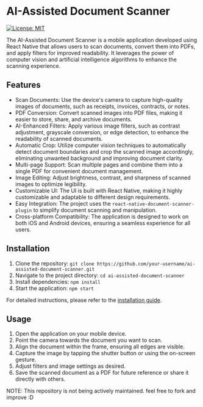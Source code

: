 <h1>AI-Assisted Document Scanner</h1>

<p>
  <a href="https://opensource.org/licenses/MIT"><img src="https://img.shields.io/badge/License-MIT-blue.svg" alt="License: MIT"></a>
</p>

<p>
  The AI-Assisted Document Scanner is a mobile application developed using React Native that allows users to scan documents, convert them into PDFs, and apply filters for improved readability. It leverages the power of computer vision and artificial intelligence algorithms to enhance the scanning experience.
</p>

<h2>Features</h2>

<ul>
  <li>Scan Documents: Use the device's camera to capture high-quality images of documents, such as receipts, invoices, contracts, or notes.</li>
  <li>PDF Conversion: Convert scanned images into PDF files, making it easier to store, share, and archive documents.</li>
  <li>AI-Enhanced Filters: Apply various image filters, such as contrast adjustment, grayscale conversion, or edge detection, to enhance the readability of scanned documents.</li>
  <li>Automatic Crop: Utilize computer vision techniques to automatically detect document boundaries and crop the scanned image accordingly, eliminating unwanted background and improving document clarity.</li>
  <li>Multi-page Support: Scan multiple pages and combine them into a single PDF for convenient document management.</li>
  <li>Image Editing: Adjust brightness, contrast, and sharpness of scanned images to optimize legibility.</li>
  <li>Customizable UI: The UI is built with React Native, making it highly customizable and adaptable to different design requirements.</li>
  <li>Easy Integration: The project uses the <code>react-native-document-scanner-plugin</code> to simplify document scanning and manipulation.</li>
  <li>Cross-platform Compatibility: The application is designed to work on both iOS and Android devices, ensuring a seamless experience for all users.</li>
</ul>

<h2>Installation</h2>

<ol>
  <li>Clone the repository: <code>git clone https://github.com/your-username/ai-assisted-document-scanner.git</code></li>
  <li>Navigate to the project directory: <code>cd ai-assisted-document-scanner</code></li>
  <li>Install dependencies: <code>npm install</code></li>
  <li>Start the application: <code>npm start</code></li>
</ol>

<p>
  For detailed instructions, please refer to the <a href="https://reactnative.dev/docs/environment-setup">installation guide</a>.
</p>

<h2>Usage</h2>

<ol>
  <li>Open the application on your mobile device.</li>
  <li>Point the camera towards the document you want to scan.</li>
  <li>Align the document within the frame, ensuring all edges are visible.</li>
  <li>Capture the image by tapping the shutter button or using the on-screen gesture.</li>
  <li>Adjust filters and image settings as desired.</li>
  <li>Save the scanned document as a PDF for future reference or share it directly with others.</li>
</ol>

<p>
  NOTE: This repository is not being actively maintained. feel free to fork and improve :D
</p>
